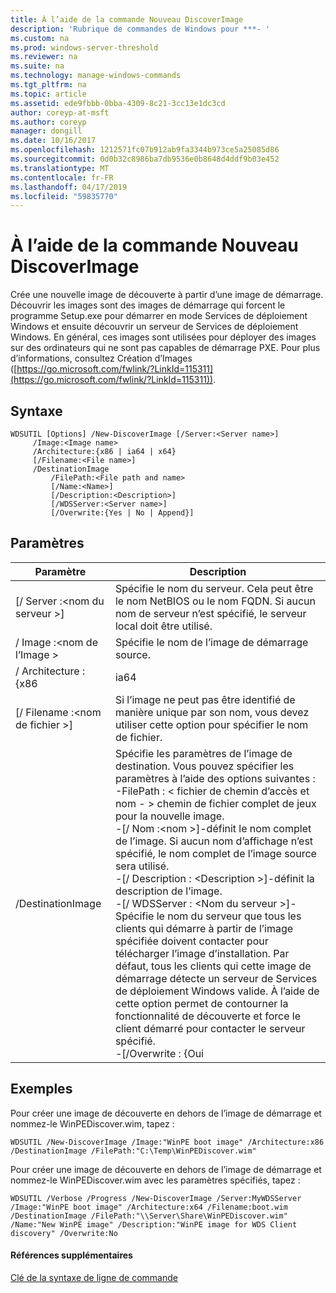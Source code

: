 ```yaml
---
title: À l’aide de la commande Nouveau DiscoverImage
description: 'Rubrique de commandes de Windows pour ***- '
ms.custom: na
ms.prod: windows-server-threshold
ms.reviewer: na
ms.suite: na
ms.technology: manage-windows-commands
ms.tgt_pltfrm: na
ms.topic: article
ms.assetid: ede9fbbb-0bba-4309-8c21-3cc13e1dc3cd
author: coreyp-at-msft
ms.author: coreyp
manager: dongill
ms.date: 10/16/2017
ms.openlocfilehash: 1212571fc07b912ab9fa3344b973ce5a25085d86
ms.sourcegitcommit: 0d0b32c8986ba7db9536e0b8648d4ddf9b03e452
ms.translationtype: MT
ms.contentlocale: fr-FR
ms.lasthandoff: 04/17/2019
ms.locfileid: "59835770"
---
```

# <a name="using-the-new-discoverimage-command"></a>À l’aide de la commande Nouveau DiscoverImage



Crée une nouvelle image de découverte à partir d’une image de démarrage. Découvrir les images sont des images de démarrage qui forcent le programme Setup.exe pour démarrer en mode Services de déploiement Windows et ensuite découvrir un serveur de Services de déploiement Windows. En général, ces images sont utilisées pour déployer des images sur des ordinateurs qui ne sont pas capables de démarrage PXE. Pour plus d’informations, consultez Création d’Images ([https://go.microsoft.com/fwlink/?LinkId=115311](https://go.microsoft.com/fwlink/?LinkId=115311)).

## <a name="syntax"></a>Syntaxe

```
WDSUTIL [Options] /New-DiscoverImage [/Server:<Server name>]
     /Image:<Image name>
     /Architecture:{x86 | ia64 | x64}
     [/Filename:<File name>]
     /DestinationImage
         /FilePath:<File path and name>
         [/Name:<Name>]
         [/Description:<Description>]
         [/WDSServer:<Server name>]
         [/Overwrite:{Yes | No | Append}]
```

## <a name="parameters"></a>Paramètres

|Paramètre|Description|
|---------|-----------|
|[/ Server :\<nom du serveur >]|Spécifie le nom du serveur. Cela peut être le nom NetBIOS ou le nom FQDN. Si aucun nom de serveur n’est spécifié, le serveur local doit être utilisé.|
|/ Image :\<nom de l’Image >|Spécifie le nom de l’image de démarrage source.|
|/ Architecture : {x86 | ia64 | x64}|Spécifie l’architecture de l’image doit être retournée. Comme il est possible d’avoir le même nom d’image pour les images de démarrage différents dans différentes architectures, en spécifiant la valeur de l’architecture garantit que WDSUTIL retourne l’image correcte.|
|[/ Filename :\<nom de fichier >]|Si l’image ne peut pas être identifié de manière unique par son nom, vous devez utiliser cette option pour spécifier le nom de fichier.|
|/DestinationImage|Spécifie les paramètres de l’image de destination. Vous pouvez spécifier les paramètres à l’aide des options suivantes :</br>-FilePath : < fichier de chemin d’accès et nom - > chemin de fichier complet de jeux pour la nouvelle image.</br>-[/ Nom :\<nom >]-définit le nom complet de l’image. Si aucun nom d’affichage n’est spécifié, le nom complet de l’image source sera utilisé.</br>-[/ Description : \<Description >]-définit la description de l’image.</br>-[/ WDSServer : \<Nom du serveur >]-Spécifie le nom du serveur que tous les clients qui démarre à partir de l’image spécifiée doivent contacter pour télécharger l’image d’installation. Par défaut, tous les clients qui cette image de démarrage détecte un serveur de Services de déploiement Windows valide. À l’aide de cette option permet de contourner la fonctionnalité de découverte et force le client démarré pour contacter le serveur spécifié.</br>-[/Overwrite : {Oui | Non | Append}] : détermine si le fichier spécifié dans **/DestinationImage /** doit être remplacé si un autre fichier portant ce nom existe déjà dans /FilePath. **Oui** écrase le fichier existant. **Ne** (valeur par défaut) provoque une erreur se produit si un autre fichier portant le même nom existe déjà. **Ajouter** joint de l’image générée sous la forme d’une nouvelle image dans le fichier .wim existant.|

## <a name="BKMK_examples"></a>Exemples

Pour créer une image de découverte en dehors de l’image de démarrage et nommez-le WinPEDiscover.wim, tapez :
```
WDSUTIL /New-DiscoverImage /Image:"WinPE boot image" /Architecture:x86 /DestinationImage /FilePath:"C:\Temp\WinPEDiscover.wim"
```
Pour créer une image de découverte en dehors de l’image de démarrage et nommez-le WinPEDiscover.wim avec les paramètres spécifiés, tapez :
```
WDSUTIL /Verbose /Progress /New-DiscoverImage /Server:MyWDSServer
/Image:"WinPE boot image" /Architecture:x64 /Filename:boot.wim /DestinationImage /FilePath:"\\Server\Share\WinPEDiscover.wim" 
/Name:"New WinPE image" /Description:"WinPE image for WDS Client discovery" /Overwrite:No
```

#### <a name="additional-references"></a>Références supplémentaires

[Clé de la syntaxe de ligne de commande](command-line-syntax-key.md)